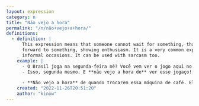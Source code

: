 ```yaml
---
layout: expression
category: n
title: "Não vejo a hora"
permalink: "/n/não+vejo+a+hora/"
definitions:
  - definition: |
      This expression means that someone cannot wait for something, that the speaker is looking
      forward to something, showing enthusiasm. It is a very common expression in formal and
      informal occasions. It can be used with sarcasm too.
    example: |
      - O Brasil joga na segunda-feira né? Você vem ver o jogo aqui no bar da rua?
      - Isso, segunda mesmo. E **não vejo a hora de** ver esse jogaço!
      
      - **Não vejo a hora** de quando trocarem essa máquina de café. Ela faz café com gosto de tudo, menos café!
    created: "2022-11-26T20:51:20"
    author: "kinow"
---
```

